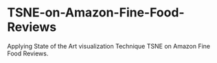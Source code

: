 # TSNE-on-Amazon-Fine-Food-Reviews
Applying State of the Art visualization Technique TSNE on Amazon Fine Food Reviews.
